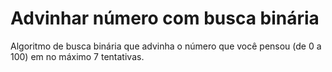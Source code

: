 # Advinhar número com busca binária

Algoritmo de busca binária que advinha o número que você pensou (de 0 a 100) em no máximo 7 tentativas.
